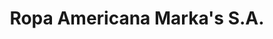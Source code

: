 ---
title: "Ropa Americana Marka's S.A."
url: /san-isidro-de-el-general/ropa-americana-markas-s-a/
shop: Kleidung
---
